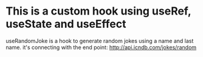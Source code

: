 # This is a custom hook using useRef, useState and useEffect

useRandomJoke is a hook to generate random jokes using a name and last name.
it's connecting with the end point: http://api.icndb.com/jokes/random